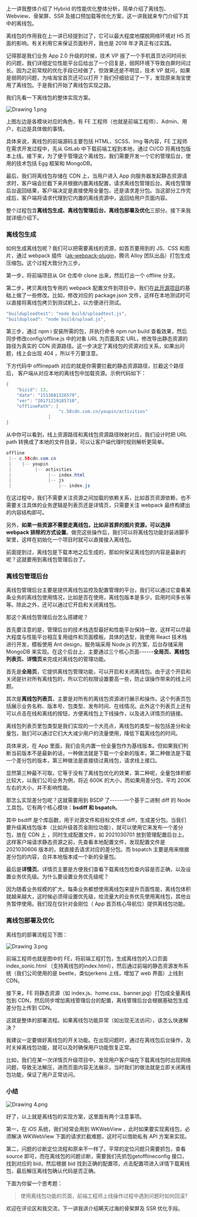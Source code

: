 上一讲我整体介绍了 Hybrid 的性能优化整体分析，简单介绍了离线包、Webview、骨架屏、SSR 及接口预加载等优化方案，这一讲我就来专门介绍下其中的离线包。

离线包的作用我在上一讲已经提到过了，它可以最大程度地摆脱网络环境对 H5 页面的影响。有关利用它来保证页面秒开，我也是 2018 年才真正有过实践。

记得那是我们业务 App 2.0 升级的时侯，技术 VP 报了一个手机首页访问时间长的问题，我们详细定位性能平台后给出了一个回复是，弱网环境下导致白屏时间过长。因为之前常规的优化手段已经做了，但效果还是不明显，技术 VP 就问，如果是弱网的问题，为啥淘宝首页还可以打开？我们仔细验证了一下，发现原来淘宝使用了离线包。于是我们开始了离线包实现之路。

我们先看一下离线包的整体实现方案。

<Image alt="Drawing 1.png" src="https://s0.lgstatic.com/i/image6/M01/2D/9E/Cgp9HWBmyBiAV-yrAAF0q2SMdCc055.png"/>

上图左边是各模块对应的角色，有 FE 工程师（也就是前端工程师）、Admin、用户，右边是具体做的事情。

具体来说，离线包的前端源码主要包括 HTML、SCSS、Img 等内容，FE 工程师在需求开发过程中，先从 GitLab 中下载前端工程到本地，通过 CI/CD 将离线包版本上线。接下来，为了便于管理这个离线包，我们需要开发一个它的管理后台，使用的技术包括 Egg 框架和 MongoDB。

最后，我们将离线包存储在 CDN 上，当用户进入 App 向服务器发起静态资源请求时，客户端会拦截下来并根据内置离线配置，请求离线包管理后台。离线包管理后台返回结果，客户端决定是直接使用全量包，还是请求差分包。当这部分工作完成后，客户端将请求代理到它内置的离线资源中，返回给用户页面内容。

整个过程包含**离线包生成、离线包管理后台、离线包部署及优化**三部分。接下来我就详细介绍下。

### 离线包生成

如何生成离线包呢？我们可以把需要离线的资源，如首页要用到的 JS、CSS 和图片，通过 webpack 插件（[ak-webpack-plugin](https://github.com/steamerjs/ak-webpack-plugin?fileGuid=xxQTRXtVcqtHK6j8)，腾讯 Alloy 团队出品）打包生成压缩包。这个过程大致分为三步。

第一步，将前端项目从 Git 仓库中 clone 出来，然后打出一个 offline 分支。

第二步，拷贝离线包专用的 webpack 配置文件到项目中，我们在[此开源项目](https://github.com/steamerjs/ak-webpack-plugin?fileGuid=xxQTRXtVcqtHK6j8)的基础上做了一些修改。比如，修改对应的 package.json 文件，这样在本地测试时可以直接将离线包拷贝到测试机上，以方便进行测试。

```java
"builduploadtest": "node build/uploadtest.js",
"buildupload": "node build/upload.js",
```

第三步，通过 npm i 安装所需的包，并执行命令 npm run build 查看效果，然后同步修改config/offline.js 中的对象 URL 为页面真实 URL，修改导出静态资源的路径为真实的 CDN 资源路径。这一步决定了离线包的资源对应关系，如果出问题，线上会出现 404 ，所以千万要注意。

下方代码中 offlinepath 对应的就是你需要拦截的静态资源路径，拦截这个路径后， 客户端从对应本地的离线包中加载资源。示例代码如下：

```java
{
	"bizid": 13,
	"date": "1513681326579",
	"ver": "20171219185710",
	"offlinePath": [
                    "c.58cdn.com.cn/youpin/activities"
                ]
}       
```

从中你可以看到，线上资源路径和离线包资源路径映射对应，我们设计时把 URL path 转换成了本地的文件目录，可以让客户端代理时规则解析更简单。

```java
offline
 |-- c.58cdn.com.cn
 |    |-- youpin
 |         |-- activities
 |              |-- index.html
 |              |-- js
 |                  |-- index.js
```

在这过程中，我们不需要关注资源之间加载的依赖关系，比如首页资源依赖，也不需要关注具体的业务逻辑是列表页还是详情页，只需要关注 webpack 最终构建出的内容结构即可。

另外，**如果一些资源不需要走离线包，比如非首屏的图片资源，可以选择 webpack 排除的方式设置**。做完这些操作后，我们可以将离线包功能封装进脚手架里，这样在初始化一个项目时就可以直接接入离线包。

前面提到过，离线包是下载本地之后生成的，那如何保证离线包的内容是最新的呢？这就要用到离线包管理后台了。

### 离线包管理后台

离线包管理后台主要是提供离线包监控及配置管理的平台，我们可以通过它查看某条业务的离线包使用情况，比如是否在使用，离线包版本是多少，启用时间多长等等。除此之外，还可以通过它开启和关闭离线包。

那这个离线包管理后台怎么搭建呢？

首先要注意的是，管理后台的技术栈选型最好和性能平台保持一致，这样可以尽最大程度与性能平台相互复用组件和页面模板。具体的选型，我使用 React 技术栈进行开发，模板使用 Ant design，服务端采用 Node.js 的方案，后台存储采用 MongoDB 来实现。在这个后台上，主要通过三个核心页面------**全局页、离线包列表页、详情页**来完成对离线包的管理功能。

首先是**全局页**，它提供离线包管理功能，可以开启和关闭离线包。由于这个开启和关闭是针对所有离线包的，所以它的权限设置要高一些，防止误操作带来的线上问题。

其次是**离线包列表页**，主要是对所有的离线包资源进行展示和操作。这个列表页包括展示业务名称、版本号、包类型、发布时间、在线情况。此外这个列表页上还有可以点击在线和离线的按钮，方便离线包上下线操作，以及进入详情页的链接。

离线包列表页里包类型是我们实现的一个大亮点，离线包的类型一般包括差分和全量包，我们可以通过它们大大减少用户的流量使用，降低下载离线包的时间。

具体来说，在 App 里面，我们会先内置一份全量包作为基线版本。但如果我们判断当前版本不是最新的话，一种做法就是下载一个全新的版本，第二种做法是下载一个差分包的版本，第三种做法是直接绕过离线包，请求线上接口。

显然第三种最不可取，它等于没有了离线包优化的效果，第二种呢，全量包体积都比较大，以我们公司业务为例，将近 600K 的大小，而如果用差分包，平均 200K 左右的大小，并不影响性能。

那怎么实现差分包呢？这就需要用到 BSDP 了------一个基于二进制 diff 的 Node 工具包。它有两个核心模块：**bsdiff 和 bspatch**。

其中 bsdiff 是个库函数，用于对源文件和目标文件求 diff，生成差分包。当我们要升级离线包版本（比如升级首页金刚位功能），就可以使用它来发布一个差分包，放在 CDN 上 ，同时生成配置文件，如 2021030701 放到管理配置后台上。这样客户端请求静态资源之前，先查看本地配置文件，发现配置文件是 2021030606 版本的，就直接去请求对应的差分包。而 bspatch 主要是用来根据差分包的内容，合并本地版本成一个新的全量包。

最后是**详情页**。详情页主要是方便我们查看下载离线包检查内容是否正确，以及设置业务优先级。为什么要设置业务优先级呢？

因为随着业务规模的扩大，每条业务都想使用离线包来提升页面性能，离线包体积就越来越大，这时候必须得设置优先级，给流量大的业务优先使用离线包，其他业务暂停使用。我们现在仅针对金刚位（ App 首页核心导航位）提供离线包功能。

### 离线包部署及优化

离线包的部署流程见下图：

<Image alt="Drawing 3.png" src="https://s0.lgstatic.com/i/image6/M01/2D/A7/CioPOWBmyDKAGruqAADLBwkfFi8988.png"/>

前端工程师也就是图中的 FE，将前端工程打包，生成离线包的入口页面 index_sonic.html （支持离线包的index.html），然后通过前端的静态资源发布系统（我们公司使用的是 beetle，类似jerkens 上线，增加了 web 界面）上线到 CDN。

接下来，FE 将静态资源（如 index.js、home.css、banner.jpg）打包成全量离线包到 CDN，然后同步增加离线管理后台的配置，离线管理后台会根据基础包生成差分包上传到 CDN。

这就是整体的部署流程。如果离线包功能异常（如出现无法访问），该怎么快速解决？

我建议一定要做好离线包的开关功能。在出现问题时，通过在离线包后台操作，及时关掉离线包功能，就可以及时确保用户功能恢复正常。

比如，我们在某一次详情页升级项目中，发现用户客户端在下载离线包时出现网络问题，导致无法解压，进而页面内容无法展示，当时我们的做法就是立即关闭离线包功能，保证了用户正常访问。

### 小结

<Image alt="Drawing 4.png" src="https://s0.lgstatic.com/i/image6/M01/2D/A7/CioPOWBmyEaAKTtaAAK-S84bC4c735.png"/>

好了，以上就是离线包的实现方案，这里面有两个注意事项。

第一，在 iOS 系统，我们经常会用到 WKWebView ，此时如果要实现离线包，必须解决 WKWebView 下面的请求拦截难题，这时可以借助私有 API 方案来实现。

第二，问题的诊断定位流程和原来不一样了。平常的定位问题只需要抓包，查看 source 即可，而在离线包的问题诊断，需要我们先抓包getofflineconfig 接口，找到对应的 bid，然后根据 bid 找到正确的配置项，点击配置项进入详情下载离线包，最后解压离线包确认代码是否正确。

下面为你留一个思考题：
> 使用离线包功能的页面，前端工程师上线操作过程中遇到问题时如何回滚?

欢迎在评论区和我交流，下一讲我讲介绍瞒天过海的骨架屏及 SSR 优化手段。

